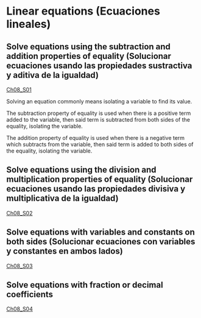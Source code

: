 
#   Linear equations (Ecuaciones lineales)

## Solve equations using the subtraction and addition properties of equality (Solucionar ecuaciones usando las propiedades sustractiva y aditiva de la igualdad)
[Ch08_S01](../../../Libros/Mathematics/Algebra_basics__Prealgebra__OpenStax.pdf#page=671)

Solving an equation commonly means isolating a variable to find its value.

The subtraction property of equality is used when there is a positive term added to the variable, then said term is subtracted from both sides of the equality, isolating the variable.

The addition property of equality is used when there is a negative term which subtracts from the variable, then said term is added to both sides of the equality, isolating the variable.

## Solve equations using the division and multiplication properties of equality (Solucionar ecuaciones usando las propiedades divisiva y multiplicativa de la igualdad)
[Ch08_S02](../../../Libros/Mathematics/Algebra_basics__Prealgebra__OpenStax.pdf#page=685)

## Solve equations with variables and constants on both sides (Solucionar ecuaciones con variables y constantes en ambos lados)
[Ch08_S03](../../../Libros/Mathematics/Algebra_basics__Prealgebra__OpenStax.pdf#page=693)

## Solve equations with fraction or decimal coefficients
[Ch08_S04](../../../Libros/Mathematics/Algebra_basics__Prealgebra__OpenStax.pdf#page=711)